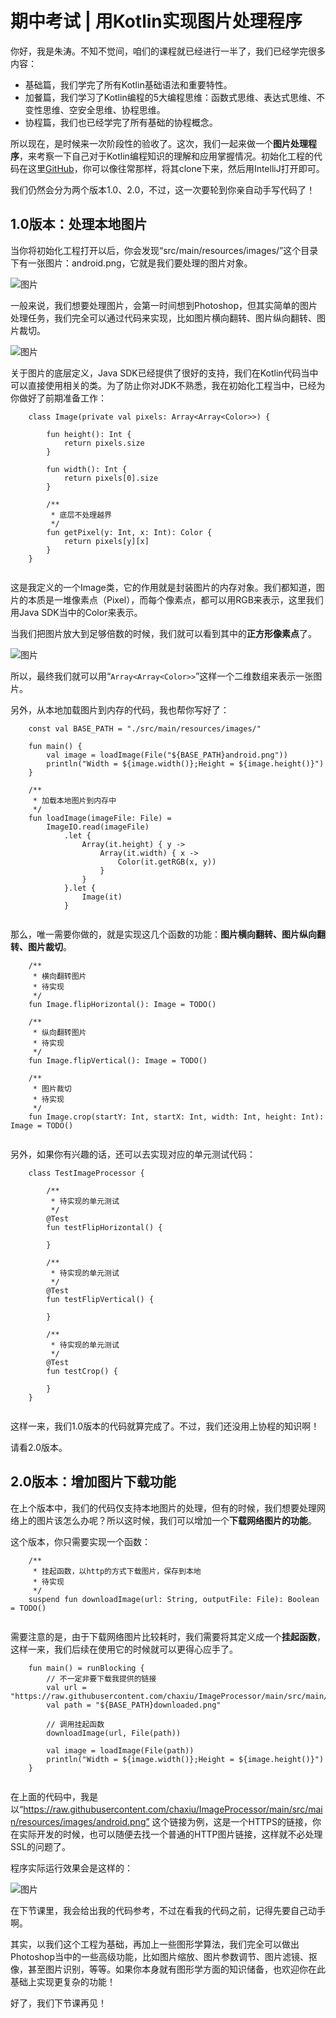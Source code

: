 # 期中考试 | 用Kotlin实现图片处理程序
你好，我是朱涛。不知不觉间，咱们的课程就已经进行一半了，我们已经学完很多内容：

* 基础篇，我们学完了所有Kotlin基础语法和重要特性。
* 加餐篇，我们学习了Kotlin编程的5大编程思维：函数式思维、表达式思维、不变性思维、空安全思维、协程思维。
* 协程篇，我们也已经学完了所有基础的协程概念。

所以现在，是时候来一次阶段性的验收了。这次，我们一起来做一个**图片处理程序**，来考察一下自己对于Kotlin编程知识的理解和应用掌握情况。初始化工程的代码在这里[GitHub](https://github.com/chaxiu/ImageProcessor.git)，你可以像往常那样，将其clone下来，然后用IntelliJ打开即可。

我们仍然会分为两个版本1.0、2.0，不过，这一次要轮到你亲自动手写代码了！

## 1.0版本：处理本地图片

当你将初始化工程打开以后，你会发现“src/main/resources/images/”这个目录下有一张图片：android.png，它就是我们要处理的图片对象。

![图片](./httpsstatic001geekbangorgresourceimage0d640de4da2977353d97631d88531feff464.png)

一般来说，我们想要处理图片，会第一时间想到Photoshop，但其实简单的图片处理任务，我们完全可以通过代码来实现，比如图片横向翻转、图片纵向翻转、图片裁切。

![图片](./httpsstatic001geekbangorgresourceimage45c6456e395f69c12b20e095959046fccac6.png)

关于图片的底层定义，Java SDK已经提供了很好的支持，我们在Kotlin代码当中可以直接使用相关的类。为了防止你对JDK不熟悉，我在初始化工程当中，已经为你做好了前期准备工作：

<!-- [[[read_end]]] -->

```
    class Image(private val pixels: Array<Array<Color>>) {
    
        fun height(): Int {
            return pixels.size
        }
    
        fun width(): Int {
            return pixels[0].size
        }
    
        /**
         * 底层不处理越界
         */
        fun getPixel(y: Int, x: Int): Color {
            return pixels[y][x]
        }
    }
    

```

这是我定义的一个Image类，它的作用就是封装图片的内存对象。我们都知道，图片的本质是一堆像素点（Pixel），而每个像素点，都可以用RGB来表示，这里我们用Java SDK当中的Color来表示。

当我们把图片放大到足够倍数的时候，我们就可以看到其中的**正方形像素点**了。

![图片](./httpsstatic001geekbangorgresourceimage4aa24a833f282d7f56e6c10707f9b36yy4a2.png)

所以，最终我们就可以用“`Array<Array<Color>>`”这样一个二维数组来表示一张图片。

另外，从本地加载图片到内存的代码，我也帮你写好了：

```
    const val BASE_PATH = "./src/main/resources/images/"
    
    fun main() {
        val image = loadImage(File("${BASE_PATH}android.png"))
        println("Width = ${image.width()};Height = ${image.height()}")
    }
    
    /**
     * 加载本地图片到内存中
     */
    fun loadImage(imageFile: File) =
        ImageIO.read(imageFile)
            .let {
                Array(it.height) { y ->
                    Array(it.width) { x ->
                        Color(it.getRGB(x, y))
                    }
                }
            }.let {
                Image(it)
            }
    

```

那么，唯一需要你做的，就是实现这几个函数的功能：**图片横向翻转、图片纵向翻转、图片裁切**。

```
    /**
     * 横向翻转图片
     * 待实现
     */
    fun Image.flipHorizontal(): Image = TODO()
    
    /**
     * 纵向翻转图片
     * 待实现
     */
    fun Image.flipVertical(): Image = TODO()
    
    /**
     * 图片裁切
     * 待实现
     */
    fun Image.crop(startY: Int, startX: Int, width: Int, height: Int): Image = TODO()
    

```

另外，如果你有兴趣的话，还可以去实现对应的单元测试代码：

```
    class TestImageProcessor {
    
        /**
         * 待实现的单元测试
         */
        @Test
        fun testFlipHorizontal() {
    
        }
    
        /**
         * 待实现的单元测试
         */
        @Test
        fun testFlipVertical() {
    
        }
    
        /**
         * 待实现的单元测试
         */
        @Test
        fun testCrop() {
    
        }
    }
    

```

这样一来，我们1.0版本的代码就算完成了。不过，我们还没用上协程的知识啊！

请看2.0版本。

## 2.0版本：增加图片下载功能

在上个版本中，我们的代码仅支持本地图片的处理，但有的时候，我们想要处理网络上的图片该怎么办呢？所以这时候，我们可以增加一个**下载网络图片的功能**。

这个版本，你只需要实现一个函数：

```
    /**
     * 挂起函数，以http的方式下载图片，保存到本地
     * 待实现
     */
    suspend fun downloadImage(url: String, outputFile: File): Boolean = TODO()
    

```

需要注意的是，由于下载网络图片比较耗时，我们需要将其定义成一个**挂起函数**，这样一来，我们后续在使用它的时候就可以更得心应手了。

```
    fun main() = runBlocking {
        // 不一定非要下载我提供的链接
        val url = "https://raw.githubusercontent.com/chaxiu/ImageProcessor/main/src/main/resources/images/android.png"
        val path = "${BASE_PATH}downloaded.png"
    
        // 调用挂起函数
        downloadImage(url, File(path))
    
        val image = loadImage(File(path))
        println("Width = ${image.width()};Height = ${image.height()}")
    }
    

```

在上面的代码中，我是以“<https://raw.githubusercontent.com/chaxiu/ImageProcessor/main/src/main/resources/images/android.png”> 这个链接为例，这是一个HTTPS的链接，你在实际开发的时候，也可以随便去找一个普通的HTTP图片链接，这样就不必处理SSL的问题了。

程序实际运行效果会是这样的：

![图片](./httpsstatic001geekbangorgresourceimagee771e7b549e6e97cffdd67e8379004773171.gif)

在下节课里，我会给出我的代码参考，不过在看我的代码之前，记得先要自己动手啊。

其实，以我们这个工程为基础，再加上一些图形学算法，我们完全可以做出Photoshop当中的一些高级功能，比如图片缩放、图片参数调节、图片滤镜、抠像，甚至图片识别，等等。如果你本身就有图形学方面的知识储备，也欢迎你在此基础上实现更复杂的功能！

好了，我们下节课再见！
